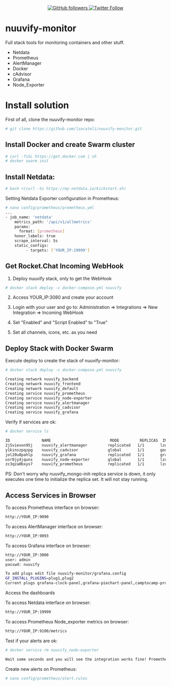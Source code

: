 <p align="center">
  <a href="http://github.com/lzocateli">
    <img alt="GitHub followers" src="https://img.shields.io/github/followers/lzocateli?style=social">
  </a>
  <a href="http://twitter.com/lzocateli00">
    <img alt="Twitter Follow" src="https://img.shields.io/twitter/follow/lzocateli00?style=social">
  </a>
</p>


# nuuvify-monitor
Full stack tools for monitoring containers and other stuff.
- Netdata
- Prometheus
- AlertManager
- Docker
- cAdvisor
- Grafana
- Node_Exporter


# Install solution

First of all, clone the nuuvify-monitor repo:
```bash
# git clone https://github.com/lzocateli/nuuvify-monitor.git
```

## Install Docker and create Swarm cluster
```bash
# curl -fsSL https://get.docker.com | sh
# docker swarm init

```

## Install Netdata:
```bash
# bash <(curl -Ss https://my-netdata.io/kickstart.sh)
```

Setting Netdata Exporter configuration in Prometheus:
```bash
# nano config/prometheus/prometheus.yml
...
- job_name: 'netdata'
    metrics_path: '/api/v1/allmetrics'
    params:
      format: [prometheus]
    honor_labels: true
    scrape_interval: 5s
    static_configs:
         - targets: ['YOUR_IP:19999']
```


## Get Rocket.Chat Incoming WebHook 

1) Deploy nuuvify stack, only to get the WebHook

```bash
# docker stack deploy -c docker-compose.yml nuuvify
```

2) Access YOUR_IP:3080 and create your account

3) Login with your user and go to: Administration => Integrations => New Integration => Incoming WebHook

4) Set "Enabled" and "Script Enabled" to "True"

5) Set all channels, icons, etc. as you need



## Deploy Stack with Docker Swarm

Execute deploy to create the stack of nuuvify-monitor:
```bash
# docker stack deploy -c docker-compose.yml nuuvify

Creating network nuuvify_backend
Creating network nuuvify_frontend
Creating network nuuvify_default
Creating service nuuvify_prometheus
Creating service nuuvify_node-exporter
Creating service nuuvify_alertmanager
Creating service nuuvify_cadvisor
Creating service nuuvify_grafana
```

Verify if services are ok:
```bash
# docker service ls

ID              NAME                          MODE         REPLICAS  IMAGE                                  PORTS
2j5vievon95j    nuuvify_alertmanager         replicated   1/1       lzocateli/alertmanager_alpine:latest   *:9093->9093/tcp
y1kinszpqzpg    nuuvify_cadvisor             global       1/1       google/cadvisor:latest                 *:8080->8080/tcp
jol20u8pahlp    nuuvify_grafana              replicated   1/1       grafana/grafana:latest                 *:3000->3000/tcp
usr0jy4jquns    nuuvify_node-exporter        global       1/1       lzocateli/node-exporter_alpine:latest  *:9100->9100/tcp
zc3qza0bxys7    nuuvify_prometheus           replicated   1/1       lzocateli/prometheus_alpine:latest     *:9090->9090/tcp
```
PS: Don't worry why nuuvify_mongo-init-replica service is down, it only executes one time to initialize the replica set. It will not stay running.


## Access Services in Browser

To access Prometheus interface on browser:
```bash
http://YOUR_IP:9090
```

To access AlertManager interface on browser:
```bash
http://YOUR_IP:9093
```

To access Grafana interface on browser:
```bash
http://YOUR_IP:3000
user: admin
passwd: nuuvify

To add plugs edit file nuuvify-monitor/grafana.config
GF_INSTALL_PLUGINS=plug1,plug2
Current plugs grafana-clock-panel,grafana-piechart-panel,camptocamp-prometheus-alertmanager-datasource,vonage-status-panel
```
Access the dashboards

To access Netdata interface on browser:
```bash
http://YOUR_IP:19999
```

To access Prometheus Node_exporter metrics on browser:
```bash
http://YOUR_IP:9100/metrics
```

Test if your alerts are ok:
```bash
# docker service rm nuuvify_node-exporter

Wait some seconds and you will see the integration works fine! Prometheus alerting the AlertManager that alert the Slack that shows it to you! It's so easy and that simple! :D
```


Create new alerts on Prometheus:
```bash
# nano config/prometheus/alert.rules
```
